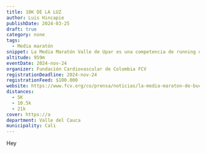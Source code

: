 ```yaml
---
title: 10K DE LA LUZ
author: Luis Hincapie
publishDate: 2024-03-25
draft: true
category: none
tags:
  - Media maratón
snippet: La Media Maratón Valle de Upar es una competencia de running que se celebra anualmente en Valledupar, Cesar, Colombia. La carrera ofrece distancias de 5K, 10K y 21K, y está abierta a corredores de todas las edades y niveles de experiencia.
altitude: 959m
eventDate: 2024-nov-24
organizer: Fundación Cardiovascular de Colombia FCV
registrationDeadline: 2024-nov-24
registrationFeed: $100.000
website: https://www.fcv.org/co/prensa/noticias/la-media-maraton-de-bucaramanga-fcv-abre-inscripciones-con-descuento-por-pronto-pago
distances:
  - 5K
  - 10.5k
  - 21k
cover: https://a
department: Valle del Cauca
municipality: Cali
---
```


Hey

